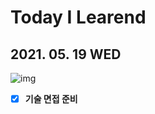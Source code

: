# Today I Learend

## 2021. 05. 19 WED

![img](https://media.vlpt.us/images/mochapoke/post/aa44aa91-a417-439c-9e0b-aeb14923ef70/til-cover.png)



- [x] **기술 면접 준비**

  

